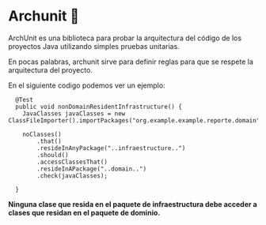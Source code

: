 # Archunit 🚀

ArchUnit es una biblioteca para probar la arquitectura del código de los proyectos Java utilizando simples pruebas unitarias.

En pocas palabras, archunit sirve para definir reglas para que se respete la arquitectura del proyecto.

En el siguiente codigo podemos ver un ejemplo:

```
  @Test
  public void nonDomainResidentInfrastructure() {
    JavaClasses javaClasses = new ClassFileImporter().importPackages("org.example.example.reporte.domain");
    
    noClasses()
        .that()
        .resideInAnyPackage("..infraestructure..")
        .should()
        .accessClassesThat()
        .resideInAPackage("..domain..")
        .check(javaClasses);
   
  }
```
**Ninguna clase que resida en el paquete de infraestructura debe acceder a clases que residan en el paquete de dominio.**

